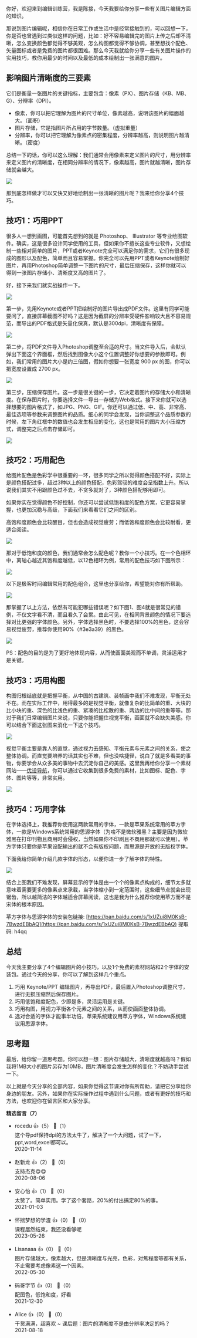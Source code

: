 你好，欢迎来到编辑训练营，我是陈接，今天我要给你分享一些有关图片编辑方面的知识。

那说到图片编辑呢，相信你在日常工作或生活中是经常接触到的，可以回想一下，你是否也曾遇到过类似这样的问题，比如：好不容易编辑完的图片上传之后却不清晰，怎么变换颜色都觉得不够美观，怎么构图都觉得不够协调，甚至想找个配色、矢量图标或者是免费的图片都很困难。那么今天我就给你分享一些有关图片操作的实用技巧，教你用最少的时间以及最低的成本绘制出一张满意的图片。

## 影响图片清晰度的三要素

它们是衡量一张图片的关键指标，主要包含：像素（PX）、图片存储（KB、MB、G）、分辨率（DPI）。

- 像素，你可以把它理解为图片的尺寸单位，像素越高，说明该图片的幅面越大。（面积）
- 图片存储，它是指图片所占用的字节数量。（虚拟重量）
- 分辨率，你可以把它理解为像素点的密集程度，分辨率越高，则说明图片越清晰。（密度）

总结一下的话，你可以这么理解：我们通常会用像素来定义图片的尺寸，用分辨率来定义图片的清晰度，在相同分辨率的情况下，像素越高，图片就越清晰，图片存储就会越大。

![](https://static001.geekbang.org/resource/image/61/d9/61779315d74565e3af2011f405257bd9.jpg?wh=4001%2A1886)

那到底怎样做才可以又快又好地绘制出一张清晰的图片呢？我来给你分享4个技巧。

## 技巧1：巧用PPT

很多人一想到画图，可能首先想到的就是 Photoshop、 Illustrator 等专业绘图软件。确实，这是很多设计同学使用的工具，但如果你不擅长这些专业软件，又想绘制一些相对简单的图片，PPT或者Keynote完全可以满足你的需求，它们有很多现成的图形以及配色，简单而且容易掌握。你完全可以先用PPT或者Keynote绘制好图片，再用Photoshop简单调整一下图片的尺寸，最后压缩保存，这样你就可以得到一张图片存储小、清晰度又高的图片了。

好，接下来我们就实战操作一下。

![](https://static001.geekbang.org/resource/image/30/b1/302286ba9255b9298f7yy0c30ccee6b1.jpg?wh=4001%2A1888)

第一步，先用Keynote或者PPT把绘制好的图片导出成PDF文件。这里有同学可能要问了，直接屏幕截图不好吗？这是因为截屏的分辨率受硬件影响较大且不容易规范，而导出的PDF格式是矢量化保真，默认是300dpi，清晰度有保障。

![](https://static001.geekbang.org/resource/image/7a/da/7aa3299962a13e7b3b484d7f950d71da.jpg?wh=2876%2A1612)

第二步，将PDF文件导入Photoshop调整至合适的尺寸。当文件导入后，会默认弹出下面这个界面框，然后找到图像大小这个位置调整好你想要的参数即可。例如，我们常用的图片大小是约三倍图，假如你想要一张宽度 900 px 的图，你可以把宽度设置成 2700 px。

![](https://static001.geekbang.org/resource/image/6b/fb/6b66cf4eb41d85fd86950d68db5d7afb.jpg?wh=4001%2A2251)

第三步，压缩保存图片。这一步是很关键的一步，它决定着图片的存储大小和清晰度。在保存图片时，你要选择文件—导出—存储为Web格式。接下来你就可以选择想要的图片格式了，如JPG、PNG、GIF。你还可以通过低、中、高、非常高、最佳选项等参数来调整图片的品质。细心的同学会发现，当你调整这个品质参数的时候，左下角红框中的数值也会发生相应的变化，这也是常用的图片大小压缩方式，调整完之后点击存储即可。

![](https://static001.geekbang.org/resource/image/d6/8e/d65d067a3ecde16299eac9196b8a378e.jpg?wh=4001%2A2251)

## 技巧2：巧用配色

给图片配色是色彩学中很重要的一环，很多同学之所以觉得颜色搭配不好，实际上是颜色搭配过多，超过3种以上的颜色搭配，色彩驾驭的难度会呈指数上升。所以说我们其实不用跟颜色过不去，不贪多就对了，3种颜色搭配够用即可。

如果你实在觉得颜色不好控制，你还可以尝试低饱和度的配色方案，它更容易掌握，也更加沉稳与高级，下面我们来看看它们之间的区别。

高饱和度颜色会比较醒目，但也会造成视觉疲劳；而低饱和度颜色会比较耐看，更适合阅读。

![](https://static001.geekbang.org/resource/image/7a/f9/7a161b14de1c6ba97634879857471bf9.jpg?wh=4001%2A1348)

那对于低饱和度的颜色，我们通常会怎么配色呢？教你一个小技巧。在一个色相环中，离轴心越近其饱和度越低，以12色相环为例，常用的配色技巧如下图所示：

![](https://static001.geekbang.org/resource/image/02/c9/02d703049b23e4b9e9df6deec1622ac9.jpg?wh=4000%2A1930)

以下是极客时间编辑常用的配色组合，这里也分享给你，希望能对你有所帮助。

![](https://static001.geekbang.org/resource/image/8c/87/8c6d068d32f7830d828f609a18a60d87.jpg?wh=3118%2A5978)

那掌握了以上方法，依然有可能犯哪些错误呢？如下图1、图4就是很常见的错例，不仅文字看不清，而且看久了会累。由此可见，在相同背景颜色的情况下要选择对比更强的字体颜色。另外，字体选择黑色时，不要选择100%的黑色，这会容易视觉疲劳，推荐你使用90%（#3e3a39）的黑色。

![](https://static001.geekbang.org/resource/image/65/fd/651d3ddce1yyacc1d61bfbcc2950c7fd.png?wh=1618%2A1058)

PS：配色的目的是为了更好地体现内容，从而使画面美观而不单调，灵活运用才是关键。

## 技巧3：巧用构图

构图归根结底就是把握平衡，从中国的古建筑、装帧画中我们不难发现，平衡无处不在。而在实际工作中，用得最多的是视觉平衡，就像复杂的比简单的重、大块的比小块的重、深色的比浅色的重、紧凑的比松散的重、两边的比中间的重等等。那对于我们日常编辑图片来说，只要你能把握住视觉平衡，画面就不会缺失美感。你可以结合下面这张图来消化一下这个技巧。

![](https://static001.geekbang.org/resource/image/40/f5/40b879a234ef22e84100d4d013bca6f5.jpg?wh=4001%2A2315)

视觉平衡主要是靠人的直觉，通过视力去感知、平衡元素与元素之间的关系，使之整体协调。而直觉要培养的话其实也不难，但也没啥捷径，说白了就是多看美的事物，你要学会从众多美的事物中去沉淀你自己的美感。这里我再给你分享一个素材网站——[优设导航](https://hao.uisdc.com/)，你可以通过它收集到很多免费的素材，比如图标、配色、字体、图片等等，非常实用。

![](https://static001.geekbang.org/resource/image/bc/ff/bc172471725e2d66801e81cecffc95ff.jpg?wh=8001%2A4501)

## 技巧4：巧用字体

在字体选择上，我推荐你使用这两款常用的字体，一款是苹果系统常用的苹方字体，一款是Windows系统常用的思源字体（为啥不是微软雅黑？主要是因为微软雅黑在打印刊物且商用时会侵权，当然如果你不印刷且不商用那就可以使用）。苹方字体只要你是苹果设配输出的就不会有版权问题，而思源是开放的无版权字体。

下面我给你简单介绍几款字体的形态，以便你进一步了解字体的特性。

![](https://static001.geekbang.org/resource/image/06/b5/068a4e3d020d53c835a3fec87812cfb5.png?wh=1980%2A1194)

结合上图我们不难发现，屏幕显示的字体是由一个个的像素点构成的，细节太多就意味着需要更多的像素点来承载，当字体缩小到一定范围时，这些细节点就会出现锯齿，所以越简洁的字体越适合屏幕阅读，这也是我为什么推荐你使用苹方而不是宋体的根本原因。

苹方字体与思源字体的安装包链接: [https://pan.baidu.com/s/1xUZui8M0KsB-7BwzdEBbAQ](https://pan.baidu.com/s/1xUZui8M0KsB-7BwzdEBbAQ) 提取码: h4qq

## 总结

今天我主要分享了4个编辑图片的小技巧，以及1个免费的素材网站和2个字体的安装包。通过今天的分享，你可以了解到这样几个重点。

1. 巧用 Keynote/PPT 编辑图片，再导出PDF，最后置入Photoshop调整尺寸，进行无损压缩然后保存图片。
2. 巧用低饱和度配色，少即是多，灵活运用是关键。
3. 巧用构图，用视力平衡各个元素之间的关系，从而使画面整体协调。
4. 选对合适的字体才能事半功倍，苹果系统建议用苹方字体，Windows系统建议用思源字体。

## 思考题

最后，给你留一道思考题。你可以想一想：图片存储越大，清晰度就越高吗？假如我将1MB大小的图片另存为10MB，图片清晰度会发生怎样的变化？不妨动手尝试一下。

以上就是今天分享的全部内容，如果你觉得这节课对你有所帮助，请把它分享给你身边的朋友。另外，如果你在实际操作过程中遇到什么问题，或者有更好的技巧和方法，也欢迎你在留言区和大家分享。
<div><strong>精选留言（7）</strong></div><ul>
<li><span>rocedu</span> 👍（5） 💬（1）<div>这个导pdf保持dpi的方法太牛了，解决了一个大问题，试了一下，ppt,word,excel都可以。</div>2020-11-14</li><br/><li><span>赵新龙</span> 👍（2） 💬（0）<div>支持杰克😋😋</div>2020-08-06</li><br/><li><span>安心怡</span> 👍（1） 💬（0）<div>太赞了。简单实用。学了这个套路，20%的付出搞定80%的事。</div>2021-01-03</li><br/><li><span>怀揣梦想的学渣</span> 👍（0） 💬（0）<div>课程居然结束，我还没看够呢</div>2023-05-26</li><br/><li><span>Lisanaaa</span> 👍（0） 💬（0）<div>图片存储越大，像素越大，但是清晰度与光亮，色彩，对焦程度等都有关系，不止需要考虑像素这一个因素。</div>2022-05-30</li><br/><li><span>码哥字节</span> 👍（0） 💬（0）<div>配图色，低饱和度，好看</div>2021-12-30</li><br/><li><span>Alice</span> 👍（0） 💬（0）<div>干货满满，超喜欢 ~ 课后题：图片的清晰度不是由分辨率决定的吗？</div>2021-08-18</li><br/>
</ul>